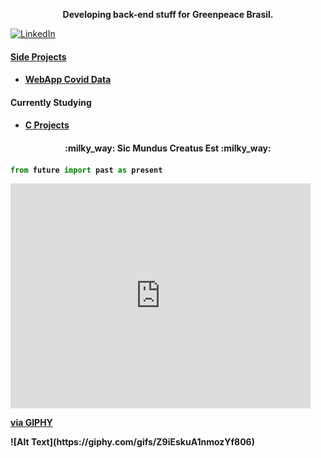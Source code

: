 <p align="center" style="font-weight:bold" color="green">Developing back-end stuff for Greenpeace Brasil.<p>
<a href="https://www.linkedin.com/in/matheus-rugolo-299a95a0/" target="_blank"><img src="https://img.shields.io/badge/LinkedIn-%230077B5.svg?&style=flat-square&logo=linkedin&logoColor=white" alt="LinkedIn">

<h4>Side Projects<h4>
  
- [WebApp Covid Data](https://brasil-covid.herokuapp.com/)
  
<h4>Currently Studying<h4>
  
- [C Projects](https://github.com/rby90/Project-Based-Tutorials-in-C)
  
<h4 align="center">:milky_way: Sic Mundus Creatus Est :milky_way:<h4> 
  
```python
from future import past as present
```


<iframe src="https://giphy.com/embed/Z9iEskuA1nmozYf806" width="480" height="360" frameBorder="0" class="giphy-embed" allowFullScreen></iframe><p><a href="https://giphy.com/gifs/Z9iEskuA1nmozYf806">via GIPHY</a></p>
![Alt Text](https://giphy.com/gifs/Z9iEskuA1nmozYf806)
